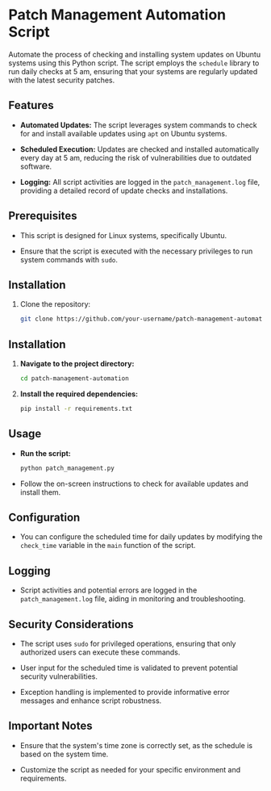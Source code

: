 # Patch Management Automation Script

Automate the process of checking and installing system updates on Ubuntu systems using this Python script. The script employs the `schedule` library to run daily checks at 5 am, ensuring that your systems are regularly updated with the latest security patches.

## Features

- **Automated Updates:** The script leverages system commands to check for and install available updates using `apt` on Ubuntu systems.

- **Scheduled Execution:** Updates are checked and installed automatically every day at 5 am, reducing the risk of vulnerabilities due to outdated software.

- **Logging:** All script activities are logged in the `patch_management.log` file, providing a detailed record of update checks and installations.

## Prerequisites

- This script is designed for Linux systems, specifically Ubuntu.

- Ensure that the script is executed with the necessary privileges to run system commands with `sudo`.

## Installation

1. Clone the repository:

   ```bash
   git clone https://github.com/your-username/patch-management-automation.git

## Installation

1. **Navigate to the project directory:**

    ```bash
    cd patch-management-automation
    ```

2. **Install the required dependencies:**

    ```bash
    pip install -r requirements.txt
    ```

## Usage

- **Run the script:**

    ```bash
    python patch_management.py
    ```

- Follow the on-screen instructions to check for available updates and install them.

## Configuration

- You can configure the scheduled time for daily updates by modifying the `check_time` variable in the `main` function of the script.

## Logging

- Script activities and potential errors are logged in the `patch_management.log` file, aiding in monitoring and troubleshooting.

## Security Considerations

- The script uses `sudo` for privileged operations, ensuring that only authorized users can execute these commands.

- User input for the scheduled time is validated to prevent potential security vulnerabilities.

- Exception handling is implemented to provide informative error messages and enhance script robustness.

## Important Notes

- Ensure that the system's time zone is correctly set, as the schedule is based on the system time.

- Customize the script as needed for your specific environment and requirements.
